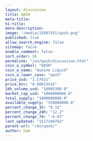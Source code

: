 ```yaml
---
layout: discussion
title: QASH
meta-title: 
h1-title: 
meta-description: 
image: "/media/15887431/qash.png"
published: true
allow_search_engine: false
sitemap: false
enable_comment: false
sort_order: 56
permalink: "/en/qash/discussion.html"
coin_a_symbol: "QASH"
coin_a_name: "Quoine Liquid"
coin_a_lower_case: "qash"
price_usd: "1.57631"
price_btc: "0.00013416"
24h_volume_usd: "18905300.0"
market_cap_usd: "1000000000.0"
total_supply: "1000000000.0"
available_supply: "350000000.0"
percent_change_1h: "0.31"
percent_change_24h: "12.2"
percent_change_7d: "-6.67"
last_updated: "1517140763"
parent-url: "/en/qash/"
author: Sam
---
```



